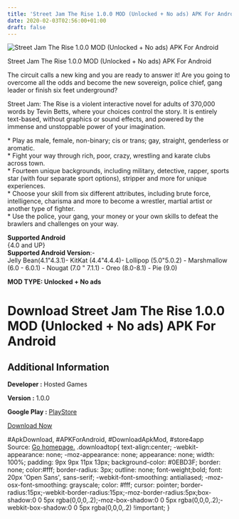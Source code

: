 ```yaml
---
title: 'Street Jam The Rise 1.0.0 MOD (Unlocked + No ads) APK For Android'
date: 2020-02-03T02:56:00+01:00
draft: false
---
```


![Street Jam The Rise 1.0.0 MOD (Unlocked + No ads) APK For Android](https://i1.wp.com/apkhome.net/wp-content/uploads/2020/02/Street-Jam-The-Rise-1.0.0-MOD-Unlocked-No-ads.png "Street Jam The Rise 1.0.0 MOD (Unlocked + No ads) APK For Android")

  

Street Jam The Rise 1.0.0 MOD (Unlocked + No ads) APK For Android

The circuit calls a new king and you are ready to answer it! Are you going to overcome all the odds and become the new sovereign, police chief, gang leader or finish six feet underground?

Street Jam: The Rise is a violent interactive novel for adults of 370,000 words by Tevin Betts, where your choices control the story. It is entirely text-based, without graphics or sound effects, and powered by the immense and unstoppable power of your imagination.

\* Play as male, female, non-binary; cis or trans; gay, straight, genderless or aromatic.  
\* Fight your way through rich, poor, crazy, wrestling and karate clubs across town.  
\* Fourteen unique backgrounds, including military, detective, rapper, sports star (with four separate sport options), stripper and more for unique experiences.  
\* Choose your skill from six different attributes, including brute force, intelligence, charisma and more to become a wrestler, martial artist or another type of fighter.  
\* Use the police, your gang, your money or your own skills to defeat the brawlers and challenges on your way.

**Supported Android**  
{4.0 and UP}  
**Supported Android Version**:-  
Jelly Bean(4.1"4.3.1)- KitKat (4.4"4.4.4)- Lollipop (5.0"5.0.2) - Marshmallow (6.0 - 6.0.1) - Nougat (7.0 " 7.1.1) - Oreo (8.0-8.1) - Pie (9.0)

**MOD TYPE: Unlocked + No ads**

Download Street Jam The Rise 1.0.0 MOD (Unlocked + No ads) APK For Android
==========================================================================

Additional Information
----------------------

**Developer :** Hosted Games

**Version :** 1.0.0

**Google Play :** [PlayStore](https://play.google.com/store/apps/details?id=org.hostedgames.streetjamtherise)

  

[Download Now](https://store4app.co/post/street-jam-the-rise-1-0-0-mod-unlocked-no-ads-apk-for-android_1580664619)

  
#ApkDownload, #APKForAndroid, #DownloadApkMod, #store4app  
Source: [Go homepage.](https://store4app.co/post/street-jam-the-rise-1-0-0-mod-unlocked-no-ads-apk-for-android_1580664619) .downloadtop{ text-align:center; -webkit-appearance: none; -moz-appearance: none; appearance: none; width: 100%; padding: 9px 9px 11px 13px; background-color: #0EBD3F; border: none; color:#fff; border-radius: 3px; outline: none; font-weight;bold; font: 20px 'Open Sans', sans-serif; -webkit-font-smoothing: antialiased; -moz-osx-font-smoothing: grayscale; color: #fff; cursor: pointer; border-radius:15px;-webkit-border-radius:15px;-moz-border-radius:5px;box-shadow:0 0 5px rgba(0,0,0,.2);-moz-box-shadow:0 0 5px rgba(0,0,0,.2);-webkit-box-shadow:0 0 5px rgba(0,0,0,.2) !important; }